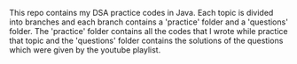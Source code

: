 This repo contains my DSA practice codes in Java. 
Each topic is divided into branches and each branch contains a 'practice' folder and a 'questions' folder.
The 'practice' folder contains all the codes that I wrote while practice that topic and the 'questions' folder contains the solutions of the questions which were given by the youtube playlist.
